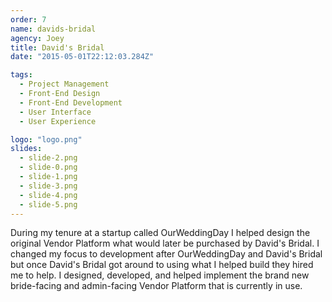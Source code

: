```yaml
---
order: 7
name: davids-bridal
agency: Joey
title: David's Bridal
date: "2015-05-01T22:12:03.284Z"

tags:
  - Project Management
  - Front-End Design
  - Front-End Development
  - User Interface
  - User Experience

logo: "logo.png"
slides:
  - slide-2.png
  - slide-0.png
  - slide-1.png
  - slide-3.png
  - slide-4.png
  - slide-5.png
---
```

During my tenure at a startup called OurWeddingDay I helped design the original Vendor Platform what would later be purchased by David's Bridal. I changed my focus to development after OurWeddingDay and David's Bridal but once David's Bridal got around to using what I helped build they hired me to help. I designed, developed, and helped implement the brand new bride-facing and admin-facing Vendor Platform that is currently in use.

